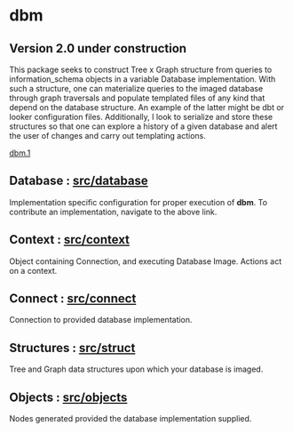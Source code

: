 # __dbm__
## Version 2.0 under construction

This package seeks to construct Tree x Graph structure from queries to information_schema objects in a variable Database implementation. With such a structure, one can materialize queries to the imaged database through graph traversals and populate templated files of any kind that depend on the database structure. An example of the latter might be dbt or looker configuration files. Additionally, I look to serialize and store these structures so that one can explore a history of a given database and alert the user of changes and carry out templating actions.  

[dbm.1](https://github.com/OpenJ92/dbm)

## Database : [src/database](https://github.com/OpenJ92/__dbm__/tree/master/src/database)
Implementation specific configuration for proper execution of __dbm__. To contribute an implementation, navigate to the above link.

## Context : [src/context](https://github.com/OpenJ92/__dbm__/tree/master/src)
Object containing Connection, and executing Database Image. Actions act on a context.

## Connect : [src/connect](https://github.com/OpenJ92/__dbm__/tree/master/src/connect)
Connection to provided database implementation.

## Structures : [src/struct](https://github.com/OpenJ92/__dbm__/tree/master/src/struct)
Tree and Graph data structures upon which your database is imaged.

## Objects : [src/objects](https://github.com/OpenJ92/__dbm__/tree/master/src/objects)
Nodes generated provided the database implementation supplied.



